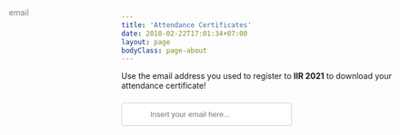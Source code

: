 ```yaml
---
title: 'Attendance Certificates'
date: 2018-02-22T17:01:34+07:00
layout: page
bodyClass: page-about
---
```


Use the email address you used to register to __IIR 2021__ to download your attendance certificate!

<meta http-equiv="Content-Security-Policy" content="upgrade-insecure-requests">

<link href="https://fonts.googleapis.com/icon?family=Material+Icons"
      rel="stylesheet">
<script src="https://code.jquery.com/jquery-3.6.0.slim.min.js" integrity="sha256-u7e5khyithlIdTpu22PHhENmPcRdFiHRjhAuHcs05RI=" crossorigin="anonymous"></script>

<div style="display:flex;flex-wrap:wrap;align-items:center">
<div><input type="text" id="email" name="email" style="padding: 12px 20px 12px 50px;
  width:300px;
  margin: 8px 0;
  display: inline-block;
  border: 1px solid #ccc;
  border-radius: 4px;
  box-sizing: border-box;" placeholder="Insert your email here...">
  <label style="position: absolute;
  color:gray;
  left: 30px;
  top: 3.9em;" for="email"><span class="material-icons">email</span></label></div>
<div style="margin-left:10px" id="status"></div>
<div style="flex-basis:100%;height: 0;"></div>
<div style="margin-top:20px" id="message"></div>
</div>

<script>
function createCORSRequest(method, url) {
  var xhr = new XMLHttpRequest();
  if ("withCredentials" in xhr) {
    // XHR for Chrome/Firefox/Opera/Safari.
    xhr.open(method, url, true);
  } else if (typeof XDomainRequest != "undefined") {
    // XDomainRequest for IE.
    xhr = new XDomainRequest();
    xhr.open(method, url);
  } else {
    // CORS not supported.
    xhr = null;
  }
  return xhr;
}

function UrlExists(url) {
  try {
    var xhr = createCORSRequest('HEAD', url);
    if (!xhr) {
      console.log('CORS not supported');
    }
    xhr.onreadystatechange = function() {
      if (this.readyState !== 4) {
        return;
      };
      if (this.status !== 200) {
        $('#message').html('<span style="vertical-align: middle;" class="material-icons">warning</span> Certificate not found');
      } else {
        $('#message').html('<span style="vertical-align: middle;" class="material-icons">check_circle</span> <a href="' + url + '" download="iir2021_certificate.pdf">Download your attendance certificate</a>');
      }
    };
    xhr.onerror = function() {
      $('#message').html('<span style="vertical-align: middle;" class="material-icons">warning</span> Certificate not found');
    };
  } catch (error) {}
  try {
    xhr.send();
  } catch (error) {}
  console.clear()
}

//setup before functions
var typingTimer; //timer identifier
var doneTypingInterval = 1000; //time in ms, 5 second for example
var $input = $('#email');

//on keyup, start the countdown
$input.on('keyup', function() {
  clearTimeout(typingTimer);
  typingTimer = setTimeout(doneTyping, doneTypingInterval);
});

//on keydown, clear the countdown
var manageTyping = function() {
  $input.one('input', function() {
    $('#message').html('');
    $('#status').html('<img style="margin:0" src="../images/typing_small.gif" />');
    clearTimeout(typingTimer);
  })
};

$(function() {
  manageTyping();
});

//user is "finished typing," do something
function doneTyping() {
  if ($('#email').val() == '') {
    $('#message').html('');
    $('#status').html('');
    manageTyping();
  } else {
    var url = 'http://sisinflab.poliba.it/certificates_iir/iir2021_certificate_' + $('#email').val() + '.pdf'
    UrlExists(url);
    console.clear()
    $('#status').html('');
    manageTyping();
  }
}
</script>
